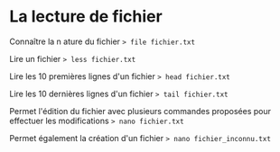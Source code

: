 # La lecture de fichier

Connaître la n ature du fichier
`> file fichier.txt`

Lire un fichier
`> less fichier.txt`

Lire les 10 premières lignes d'un fichier
`> head fichier.txt`

Lire les 10 dernières lignes d'un fichier
`> tail fichier.txt`

Permet l'édition du fichier avec plusieurs commandes proposées pour effectuer les modifications
`> nano fichier.txt`

Permet également la création d'un fichier
`> nano fichier_inconnu.txt`
